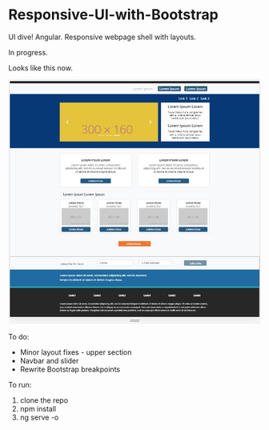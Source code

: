 # Responsive-UI-with-Bootstrap
UI dive! 
Angular.
Responsive webpage shell with layouts.

In progress.

Looks like this now.

![alt text](https://github.com/YG777/Responsive-UI-BS-NG/blob/master/Responsive-UI/src/assets/images/workingImgs/laptopScreen.JPG)

To do:
- Minor layout fixes - upper section
- Navbar and slider
- Rewrite Bootstrap breakpoints

To run:
1. clone the repo
2. npm install
3. ng serve -o
